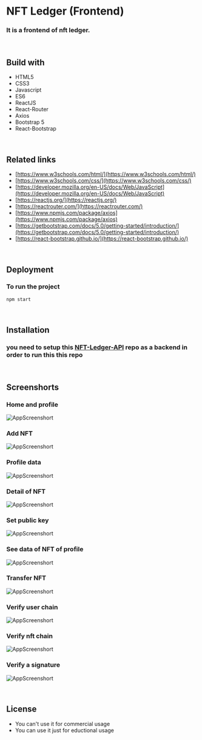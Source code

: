 # NFT Ledger (Frontend)
### It is a frontend of nft ledger.

<br>

## Build with
- HTML5
- CSS3
- Javascript
- ES6
- ReactJS
- React-Router
- Axios
- Bootstrap 5
- React-Bootstrap

<br>

## Related links
- [https://www.w3schools.com/html/](https://www.w3schools.com/html/)
- [https://www.w3schools.com/css/](https://www.w3schools.com/css/)
- [https://developer.mozilla.org/en-US/docs/Web/JavaScript](https://developer.mozilla.org/en-US/docs/Web/JavaScript)
- [https://reactjs.org/](https://reactjs.org/)
- [https://reactrouter.com/](https://reactrouter.com/)
- [https://www.npmjs.com/package/axios](https://www.npmjs.com/package/axios)
- [https://getbootstrap.com/docs/5.0/getting-started/introduction/](https://getbootstrap.com/docs/5.0/getting-started/introduction/)
- [https://react-bootstrap.github.io/](https://react-bootstrap.github.io/)

<br>

## Deployment

### To run the project

```bash
npm start
```
<br>

## Installation
### you need to setup this [NFT-Ledger-API](https://github.com/Argha-Nilanjon-Nondi/NFT-Ledger-api) repo as a backend in order to run this this repo 

<br>

## Screenshorts
### Home and profile
![AppScreenshort](https://github.com/Argha-Nilanjon-Nondi/NFT-Ledger-react/blob/master/screenshorts/home.jpg?raw=true)

### Add NFT
![AppScreenshort](https://github.com/Argha-Nilanjon-Nondi/NFT-Ledger-react/blob/master/screenshorts/add_nft.jpg?raw=true)

### Profile data
![AppScreenshort](https://github.com/Argha-Nilanjon-Nondi/NFT-Ledger-react/blob/master/screenshorts/data_user.jpg?raw=true)

### Detail of NFT
![AppScreenshort](https://github.com/Argha-Nilanjon-Nondi/NFT-Ledger-react/blob/master/screenshorts/detail_nft.jpg?raw=true)

### Set public key
![AppScreenshort](https://github.com/Argha-Nilanjon-Nondi/NFT-Ledger-react/blob/master/screenshorts/set_public_key.jpg?raw=true)

### See data of NFT of profile
![AppScreenshort](https://github.com/Argha-Nilanjon-Nondi/NFT-Ledger-react/blob/master/screenshorts/show_data_nft.jpg?raw=true)

### Transfer NFT
![AppScreenshort](https://github.com/Argha-Nilanjon-Nondi/NFT-Ledger-react/blob/master/screenshorts/transfer_nft.jpg?raw=true)

### Verify user chain 
![AppScreenshort](https://github.com/Argha-Nilanjon-Nondi/NFT-Ledger-react/blob/master/screenshorts/verify_user_chain.jpg?raw=true)

### Verify nft chain 
![AppScreenshort](https://github.com/Argha-Nilanjon-Nondi/NFT-Ledger-react/blob/master/screenshorts/verify_nft_chain.jpg?raw=true)

### Verify a signature
![AppScreenshort](https://github.com/Argha-Nilanjon-Nondi/NFT-Ledger-react/blob/master/screenshorts/verify_signature.jpg?raw=true)

<br>

## License
- You can't use it for commercial usage
- You can use it just for eductional usage